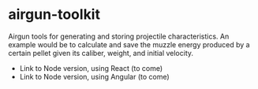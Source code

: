 # airgun-toolkit
Airgun tools for generating and storing projectile characteristics. An example would be to calculate and save the muzzle energy produced by a certain pellet given its caliber, weight, and initial velocity.

* Link to Node version, using React (to come)
* Link to Node version, using Angular (to come)